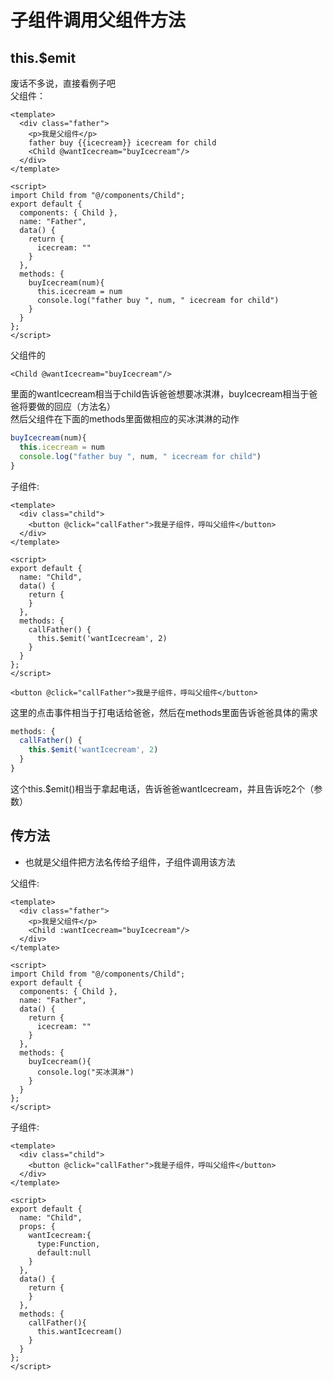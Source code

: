 # 子组件调用父组件方法

## this.$emit

废话不多说，直接看例子吧  
父组件：  

```vue
<template>
  <div class="father">
    <p>我是父组件</p>
    father buy {{icecream}} icecream for child
    <Child @wantIcecream="buyIcecream"/>
  </div>
</template>

<script>
import Child from "@/components/Child";
export default {
  components: { Child },
  name: "Father",
  data() {
    return {
      icecream: ""
    }
  },
  methods: {
    buyIcecream(num){
      this.icecream = num
      console.log("father buy ", num, " icecream for child")
    }
  }
};
</script>
```

父组件的

```vue
<Child @wantIcecream="buyIcecream"/>
```

里面的wantIcecream相当于child告诉爸爸想要冰淇淋，buyIcecream相当于爸爸将要做的回应（方法名）  
然后父组件在下面的methods里面做相应的买冰淇淋的动作

```javascript
buyIcecream(num){
  this.icecream = num
  console.log("father buy ", num, " icecream for child")
}
```

子组件:  

```vue
<template>
  <div class="child">
    <button @click="callFather">我是子组件，呼叫父组件</button>
  </div>
</template>

<script>
export default {
  name: "Child",
  data() {
    return {
    }
  },
  methods: {
    callFather() {
      this.$emit('wantIcecream', 2)
    }
  }
};
</script>
```

```vue
<button @click="callFather">我是子组件，呼叫父组件</button>
```

这里的点击事件相当于打电话给爸爸，然后在methods里面告诉爸爸具体的需求

```javascript
methods: {
  callFather() {
    this.$emit('wantIcecream', 2)
  }
}
```

这个this.$emit()相当于拿起电话，告诉爸爸wantIcecream，并且告诉吃2个（参数）  

## 传方法

+ 也就是父组件把方法名传给子组件，子组件调用该方法

父组件:  

```vue
<template>
  <div class="father">
    <p>我是父组件</p>
    <Child :wantIcecream="buyIcecream"/>
  </div>
</template>

<script>
import Child from "@/components/Child";
export default {
  components: { Child },
  name: "Father",
  data() {
    return {
      icecream: ""
    }
  },
  methods: {
    buyIcecream(){
      console.log("买冰淇淋")
    }
  }
};
</script>
```

子组件:  

```vue
<template>
  <div class="child">
    <button @click="callFather">我是子组件，呼叫父组件</button>
  </div>
</template>

<script>
export default {
  name: "Child",
  props: {
    wantIcecream:{
      type:Function,
      default:null
    }
  },
  data() {
    return {
    }
  },
  methods: {
    callFather(){
      this.wantIcecream()
    }
  }
};
</script>
```
